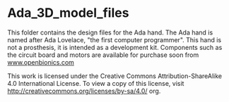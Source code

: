 # Ada_3D_model_files

This folder contains the design files for the Ada hand. 
The Ada hand is named after Ada Lovelace, "the first computer programmer". 
This hand is not a prosthesis, it is intended as a development kit. 
Components such as the circuit board and motors are available for purchase soon from www.openbionics.com

This work is licensed under the Creative Commons Attribution-ShareAlike 4.0 International License.
To view a copy of this license, visit http://creativecommons.org/licenses/by-sa/4.0/
org.
